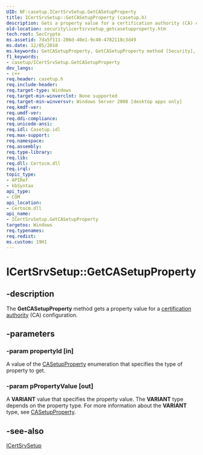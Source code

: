 ```yaml
---
UID: NF:casetup.ICertSrvSetup.GetCASetupProperty
title: ICertSrvSetup::GetCASetupProperty (casetup.h)
description: Gets a property value for a certification authority (CA) configuration.
old-location: security\icertsrvsetup_getcasetupproperty.htm
tech.root: SecCrypto
ms.assetid: 7da5f111-206d-40e1-9c40-4782118c3d49
ms.date: 12/05/2018
ms.keywords: GetCASetupProperty, GetCASetupProperty method [Security], GetCASetupProperty method [Security],ICertSrvSetup interface, ICertSrvSetup interface [Security],GetCASetupProperty method, ICertSrvSetup.GetCASetupProperty, ICertSrvSetup::GetCASetupProperty, casetup/ICertSrvSetup::GetCASetupProperty, security.icertsrvsetup_getcasetupproperty
f1_keywords:
- casetup/ICertSrvSetup.GetCASetupProperty
dev_langs:
- c++
req.header: casetup.h
req.include-header: 
req.target-type: Windows
req.target-min-winverclnt: None supported
req.target-min-winversvr: Windows Server 2008 [desktop apps only]
req.kmdf-ver: 
req.umdf-ver: 
req.ddi-compliance: 
req.unicode-ansi: 
req.idl: Casetup.idl
req.max-support: 
req.namespace: 
req.assembly: 
req.type-library: 
req.lib: 
req.dll: Certocm.dll
req.irql: 
topic_type:
- APIRef
- kbSyntax
api_type:
- COM
api_location:
- Certocm.dll
api_name:
- ICertSrvSetup.GetCASetupProperty
targetos: Windows
req.typenames: 
req.redist: 
ms.custom: 19H1
---
```


# ICertSrvSetup::GetCASetupProperty


## -description


The <b>GetCASetupProperty</b> method gets a property value for a <a href="https://docs.microsoft.com/windows/desktop/SecGloss/c-gly">certification authority</a> (CA) configuration.


## -parameters




### -param propertyId [in]

A value of the <a href="https://docs.microsoft.com/windows/win32/api/casetup/ne-casetup-casetupproperty">CASetupProperty</a> enumeration that specifies the type of property to get.


### -param pPropertyValue [out]

A <b>VARIANT</b> value that specifies the property value. The <b>VARIANT</b> type depends on the property type. For more information about the <b>VARIANT</b> type, see <a href="https://docs.microsoft.com/windows/win32/api/casetup/ne-casetup-casetupproperty">CASetupProperty</a>.


## -see-also




<a href="https://docs.microsoft.com/windows/desktop/api/casetup/nn-casetup-icertsrvsetup">ICertSrvSetup</a>
 

 

